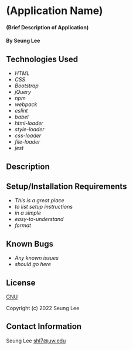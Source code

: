 # (Application Name)

#### (Brief Description of Application)

#### By Seung Lee

## Technologies Used

* _HTML_
* _CSS_
* _Bootstrap_
* _jQuery_
* _npm_
* _webpack_
* _eslint_
* _babel_
* _html-loader_
* _style-loader_
* _css-loader_
* _file-loader_
* _jest_

## Description

## Setup/Installation Requirements

* _This is a great place_
* _to list setup instructions_
* _in a simple_
* _easy-to-understand_
* _format_

## Known Bugs

* _Any known issues_
* _should go here_

## License

[GNU](/LICENSE-GNU)

Copyright (c) 2022 Seung Lee

## Contact Information

Seung Lee
shl7@uw.edu